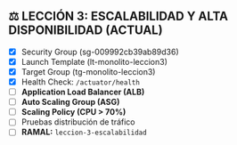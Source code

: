 ## ⚖️ LECCIÓN 3: ESCALABILIDAD Y ALTA DISPONIBILIDAD (ACTUAL)
- [x] Security Group (sg-009992cb39ab89d36)
- [x] Launch Template (lt-monolito-leccion3)
- [x] Target Group (tg-monolito-leccion3)
- [x] Health Check: `/actuator/health`
- [ ] **Application Load Balancer (ALB)**
- [ ] **Auto Scaling Group (ASG)** 
- [ ] **Scaling Policy (CPU > 70%)**
- [ ] Pruebas distribución de tráfico
- [ ] **RAMAL:** `leccion-3-escalabilidad`
